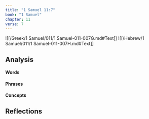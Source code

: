 ```yaml
---
title: "1 Samuel 11:7"
book: "1 Samuel"
chapter: 11
verse: 7
---
```

![[/Greek/1 Samuel/011/1 Samuel-011-007G.md#Text]]
![[/Hebrew/1 Samuel/011/1 Samuel-011-007H.md#Text]]

## Analysis

#### Words

#### Phrases

#### Concepts

## Reflections
